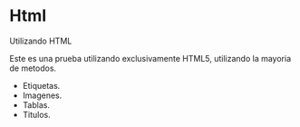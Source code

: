 # Html
Utilizando HTML

Este es una prueba utilizando exclusivamente HTML5, utilizando la mayoria de metodos.
- Etiquetas.
- Imagenes.
- Tablas.
- Titulos.


